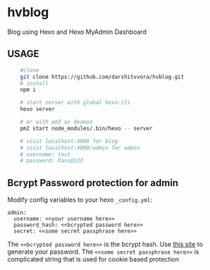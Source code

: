 # hvblog
Blog using Hexo and Hexo MyAdmin Dashboard

## USAGE

```bash
    #clone
    git clone https://github.com/darshitvvora/hvblog.git
    # install 
    npm i 

    # start server with global hexo-cli
    hexo server

    # or with pm2 as deamon
    pm2 start node_modules/.bin/hexo -- server

    # visit localhost:4000 for blog
    # visit localhost:4000/admin for admin
    # username: test
    # password: Pass@123
```
  
## Bcrypt Password protection for admin

Modify config variables to your hexo `_config.yml`:

```
admin:
  username: <<your username here>>
  password_hash: <<bcrypted password here>>
  secret: <<some secret passphrase here>>
```

The `<<bcrypted password here>>` is the bcrypt hash.
Use [this
site](https://www.bcrypt-generator.com/) to generate your password. 
The `<<some secret passphrase here>>` is complicated string that is used for cookie based protection